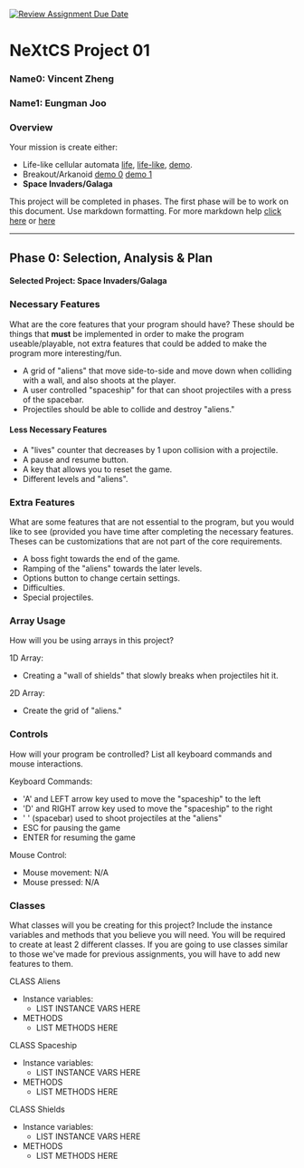 [![Review Assignment Due Date](https://classroom.github.com/assets/deadline-readme-button-22041afd0340ce965d47ae6ef1cefeee28c7c493a6346c4f15d667ab976d596c.svg)](https://classroom.github.com/a/PX83n--N)
# NeXtCS Project 01
### Name0: Vincent Zheng
### Name1: Eungman Joo

### Overview
Your mission is create either:
- Life-like cellular automata [life](https://en.wikipedia.org/wiki/Conway%27s_Game_of_Life), [life-like](https://en.wikipedia.org/wiki/Life-like_cellular_automaton), [demo](https://www.netlogoweb.org/launch#https://www.netlogoweb.org/assets/modelslib/Sample%20Models/Computer%20Science/Cellular%20Automata/Life.nlogo).
- Breakout/Arkanoid [demo 0](https://elgoog.im/breakout/)  [demo 1](https://www.crazygames.com/game/atari-breakout)
- **Space Invaders/Galaga**

This project will be completed in phases. The first phase will be to work on this document. Use markdown formatting. For more markdown help [click here](https://github.com/adam-p/markdown-here/wiki/Markdown-Cheatsheet) or [here](https://docs.github.com/en/get-started/writing-on-github/getting-started-with-writing-and-formatting-on-github/basic-writing-and-formatting-syntax)


---

## Phase 0: Selection, Analysis & Plan

#### Selected Project: Space Invaders/Galaga

### Necessary Features
What are the core features that your program should have? These should be things that __must__ be implemented in order to make the program useable/playable, not extra features that could be added to make the program more interesting/fun.

- A grid of "aliens" that move side-to-side and move down when colliding with a wall, and also shoots at the player.
- A user controlled "spaceship" for that can shoot projectiles with a press of the spacebar.
- Projectiles should be able to collide and destroy "aliens."

#### Less Necessary Features
- A "lives" counter that decreases by 1 upon collision with a projectile.
- A pause and resume button.
- A key that allows you to reset the game.
- Different levels and "aliens".

### Extra Features
What are some features that are not essential to the program, but you would like to see (provided you have time after completing the necessary features. Theses can be customizations that are not part of the core requirements.

- A boss fight towards the end of the game.
- Ramping of the "aliens" towards the later levels.
- Options button to change certain settings.
- Difficulties.
- Special projectiles.

### Array Usage
How will you be using arrays in this project?

1D Array:
- Creating a "wall of shields" that slowly breaks when projectiles hit it.

2D Array:
- Create the grid of "aliens."


### Controls
How will your program be controlled? List all keyboard commands and mouse interactions.

Keyboard Commands:
- 'A' and LEFT arrow key used to move the "spaceship" to the left
- 'D' and RIGHT arrow key used to move the "spaceship" to the right
- ' ' (spacebar) used to shoot projectiles at the "aliens"
- ESC for pausing the game
- ENTER for resuming the game

Mouse Control:
- Mouse movement: N/A
- Mouse pressed: N/A


### Classes
What classes will you be creating for this project? Include the instance variables and methods that you believe you will need. You will be required to create at least 2 different classes. If you are going to use classes similar to those we've made for previous assignments, you will have to add new features to them.

CLASS Aliens
- Instance variables:
  - LIST INSTANCE VARS HERE
- METHODS
  - LIST METHODS HERE

CLASS Spaceship
- Instance variables:
  - LIST INSTANCE VARS HERE
- METHODS
  - LIST METHODS HERE
 
CLASS Shields
- Instance variables:
  - LIST INSTANCE VARS HERE
- METHODS
  - LIST METHODS HERE
